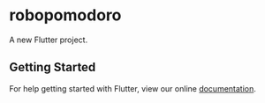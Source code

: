 # robopomodoro

A new Flutter project.

## Getting Started

For help getting started with Flutter, view our online
[documentation](http://flutter.io/).
